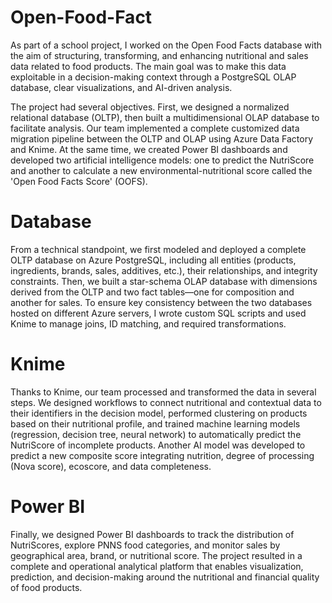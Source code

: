 # Open-Food-Fact
As part of a school project, I worked on the Open Food Facts database with the aim of structuring, transforming, and enhancing nutritional and sales data related to food products. The main goal was to make this data exploitable in a decision-making context through a PostgreSQL OLAP database, clear visualizations, and AI-driven analysis.

The project had several objectives. First, we designed a normalized relational database (OLTP), then built a multidimensional OLAP database to facilitate analysis. Our team implemented a complete customized data migration pipeline between the OLTP and OLAP using Azure Data Factory and Knime. At the same time, we created Power BI dashboards and developed two artificial intelligence models: one to predict the NutriScore and another to calculate a new environmental-nutritional score called the 'Open Food Facts Score' (OOFS).

# Database
From a technical standpoint, we first modeled and deployed a complete OLTP database on Azure PostgreSQL, including all entities (products, ingredients, brands, sales, additives, etc.), their relationships, and integrity constraints. Then, we built a star-schema OLAP database with dimensions derived from the OLTP and two fact tables—one for composition and another for sales. To ensure key consistency between the two databases hosted on different Azure servers, I wrote custom SQL scripts and used Knime to manage joins, ID matching, and required transformations.

# Knime
Thanks to Knime, our team processed and transformed the data in several steps. We designed workflows to connect nutritional and contextual data to their identifiers in the decision model, performed clustering on products based on their nutritional profile, and trained machine learning models (regression, decision tree, neural network) to automatically predict the NutriScore of incomplete products. Another AI model was developed to predict a new composite score integrating nutrition, degree of processing (Nova score), ecoscore, and data completeness.

# Power BI
Finally, we designed Power BI dashboards to track the distribution of NutriScores, explore PNNS food categories, and monitor sales by geographical area, brand, or nutritional score. The project resulted in a complete and operational analytical platform that enables visualization, prediction, and decision-making around the nutritional and financial quality of food products.


